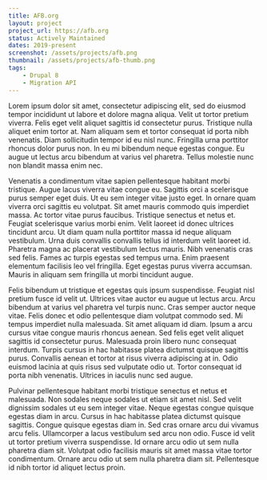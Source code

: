 ```yaml
---
title: AFB.org
layout: project
project_url: https://afb.org
status: Actively Maintained
dates: 2019-present
screenshot: /assets/projects/afb.png
thumbnail: /assets/projects/afb-thumb.png
tags:
    - Drupal 8
    - Migration API
---
```

Lorem ipsum dolor sit amet, consectetur adipiscing elit, sed do eiusmod tempor incididunt ut labore et dolore magna aliqua. Velit ut tortor pretium viverra. Felis eget velit aliquet sagittis id consectetur purus. Tristique nulla aliquet enim tortor at. Nam aliquam sem et tortor consequat id porta nibh venenatis. Diam sollicitudin tempor id eu nisl nunc. Fringilla urna porttitor rhoncus dolor purus non. In eu mi bibendum neque egestas congue. Eu augue ut lectus arcu bibendum at varius vel pharetra. Tellus molestie nunc non blandit massa enim nec.

Venenatis a condimentum vitae sapien pellentesque habitant morbi tristique. Augue lacus viverra vitae congue eu. Sagittis orci a scelerisque purus semper eget duis. Ut eu sem integer vitae justo eget. In ornare quam viverra orci sagittis eu volutpat. Sit amet mauris commodo quis imperdiet massa. Ac tortor vitae purus faucibus. Tristique senectus et netus et. Feugiat scelerisque varius morbi enim. Velit laoreet id donec ultrices tincidunt arcu. Ut diam quam nulla porttitor massa id neque aliquam vestibulum. Urna duis convallis convallis tellus id interdum velit laoreet id. Pharetra magna ac placerat vestibulum lectus mauris. Nibh venenatis cras sed felis. Fames ac turpis egestas sed tempus urna. Enim praesent elementum facilisis leo vel fringilla. Eget egestas purus viverra accumsan. Mauris in aliquam sem fringilla ut morbi tincidunt augue.

Felis bibendum ut tristique et egestas quis ipsum suspendisse. Feugiat nisl pretium fusce id velit ut. Ultrices vitae auctor eu augue ut lectus arcu. Arcu bibendum at varius vel pharetra vel turpis nunc. Cras semper auctor neque vitae. Felis donec et odio pellentesque diam volutpat commodo sed. Mi tempus imperdiet nulla malesuada. Sit amet aliquam id diam. Ipsum a arcu cursus vitae congue mauris rhoncus aenean. Sed felis eget velit aliquet sagittis id consectetur purus. Malesuada proin libero nunc consequat interdum. Turpis cursus in hac habitasse platea dictumst quisque sagittis purus. Convallis aenean et tortor at risus viverra adipiscing at in. Odio euismod lacinia at quis risus sed vulputate odio ut. Tortor consequat id porta nibh venenatis. Ultrices in iaculis nunc sed augue.

Pulvinar pellentesque habitant morbi tristique senectus et netus et malesuada. Non sodales neque sodales ut etiam sit amet nisl. Sed velit dignissim sodales ut eu sem integer vitae. Neque egestas congue quisque egestas diam in arcu. Cursus in hac habitasse platea dictumst quisque sagittis. Congue quisque egestas diam in. Sed cras ornare arcu dui vivamus arcu felis. Ullamcorper a lacus vestibulum sed arcu non odio. Fusce id velit ut tortor pretium viverra suspendisse. Id ornare arcu odio ut sem nulla pharetra diam sit. Volutpat odio facilisis mauris sit amet massa vitae tortor condimentum. Ornare arcu odio ut sem nulla pharetra diam sit. Pellentesque id nibh tortor id aliquet lectus proin.
